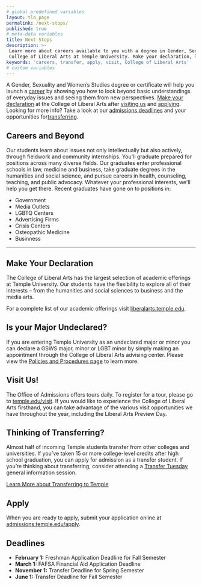 ```yaml
---
# global predefined variables
layout: tla_page
permalink: /next-stops/
published: true
# meta-data variables
title: Next Stops
description: >-
 Learn more about careers available to you with a degree in Gender, Sexuality, and Women’s Studies from the 
 College of Liberal Arts at Temple University. Make your declaration, learn about transfer options, visit us, and apply!
keywords: 'careers, transfer, apply, visit, College of Liberal Arts'
# custom variables
---
```

A Gender, Sexuality and Women’s Studies degree or certificate will help you launch a [career](#careers-and-beyond) by showing you how to look beyond basic understandings of everyday issues and seeing them from new perspectives. [Make your declaration](#make-your-declaration) at the College of Liberal Arts after [visiting us](#visit-us) and [applying](#apply). Looking for more info? Take a look at our [admissions deadlines](#deadlines) and your opportunities for[transferring](#thinking-of-transferring).

## Careers and Beyond
Our students learn about issues not only intellectually but also actively, through fieldwork and community internships. You'll graduate prepared for positions across many diverse fields. Our graduates enter professional schools in law, medicine and business, take graduate degrees in the humanities and social science, and pursue careers in health, counseling, teaching, and public advocacy. Whatever your professional interests, we'll help you get there. Recent graduates have gone on to positions in:
- Government
- Media Outlets
- LGBTQ Centers
- Advertising Firms
- Crisis Centers
- Osteopathic Medicine
- Businness

___

## Make Your Declaration
The College of Liberal Arts has the largest selection of academic offerings at Temple University. Our students have the flexibility to explore all of their interests – from the humanities and social sciences to business and the media arts.

For a complete list of our academic offerings visit [liberalarts.temple.edu](http://liberalarts.temple.edu).

## Is your Major Undeclared?
If you are entering Temple University as an undeclared major or minor you can declare a GSWS major, minor or LGBT minor by simply making an appointment through the College of Liberal Arts advising center. Please view the [Policies and Procedures page](https://liberalarts.temple.edu/advising/academic-advising/policies-and-procedures) to learn more. 

## Visit Us!
The Office of Admissions offers tours daily. To register for a tour, please go to [temple.edu/visit](http://admissions.temple.edu/visit). If you would like to experience the College of Liberal Arts firsthand, you can take advantage of the various visit opportunities we have throughout the year, including the Liberal Arts Preview Day.

## Thinking of Transferring?
Almost half of incoming Temple students transfer from other colleges and universities. If you’ve taken 15 or more college-level credits after high school graduation, you can apply for admission as a transfer student. If you’re thinking about transferring, consider attending a [Transfer Tuesday](http://admissions.temple.edu/visit/transfer-tuesday) general information session.

[Learn More about Transferring to Temple](http://admissions.temple.edu/visit/transfer-tuesday)

## Apply
When you are ready to apply, submit your application online at [admissions.temple.edu/apply](http://admissions.temple.edu/apply).

## Deadlines

- **February 1:** Freshman Application Deadline for Fall Semester
- **March 1:** FAFSA Financial Aid Application Deadline
- **November 1:** Transfer Deadline for Spring Semester
- **June 1:** Transfer Deadline for Fall Semester
